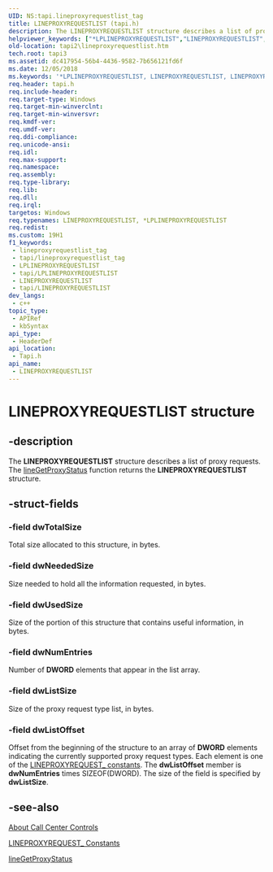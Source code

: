```yaml
---
UID: NS:tapi.lineproxyrequestlist_tag
title: LINEPROXYREQUESTLIST (tapi.h)
description: The LINEPROXYREQUESTLIST structure describes a list of proxy requests. The lineGetProxyStatus function returns the LINEPROXYREQUESTLIST structure.
helpviewer_keywords: ["*LPLINEPROXYREQUESTLIST","LINEPROXYREQUESTLIST","LINEPROXYREQUESTLIST structure [TAPI 2.2]","LPLINEPROXYREQUESTLIST","LPLINEPROXYREQUESTLIST structure pointer [TAPI 2.2]","_tapi2_lineproxyrequestlist","tapi/LINEPROXYREQUESTLIST","tapi/LPLINEPROXYREQUESTLIST","tapi2.lineproxyrequestlist"]
old-location: tapi2\lineproxyrequestlist.htm
tech.root: tapi3
ms.assetid: dc417954-56b4-4436-9582-7b656121fd6f
ms.date: 12/05/2018
ms.keywords: '*LPLINEPROXYREQUESTLIST, LINEPROXYREQUESTLIST, LINEPROXYREQUESTLIST structure [TAPI 2.2], LPLINEPROXYREQUESTLIST, LPLINEPROXYREQUESTLIST structure pointer [TAPI 2.2], _tapi2_lineproxyrequestlist, tapi/LINEPROXYREQUESTLIST, tapi/LPLINEPROXYREQUESTLIST, tapi2.lineproxyrequestlist'
req.header: tapi.h
req.include-header: 
req.target-type: Windows
req.target-min-winverclnt: 
req.target-min-winversvr: 
req.kmdf-ver: 
req.umdf-ver: 
req.ddi-compliance: 
req.unicode-ansi: 
req.idl: 
req.max-support: 
req.namespace: 
req.assembly: 
req.type-library: 
req.lib: 
req.dll: 
req.irql: 
targetos: Windows
req.typenames: LINEPROXYREQUESTLIST, *LPLINEPROXYREQUESTLIST
req.redist: 
ms.custom: 19H1
f1_keywords:
 - lineproxyrequestlist_tag
 - tapi/lineproxyrequestlist_tag
 - LPLINEPROXYREQUESTLIST
 - tapi/LPLINEPROXYREQUESTLIST
 - LINEPROXYREQUESTLIST
 - tapi/LINEPROXYREQUESTLIST
dev_langs:
 - c++
topic_type:
 - APIRef
 - kbSyntax
api_type:
 - HeaderDef
api_location:
 - Tapi.h
api_name:
 - LINEPROXYREQUESTLIST
---
```


# LINEPROXYREQUESTLIST structure


## -description

The 
<b>LINEPROXYREQUESTLIST</b> structure describes a list of proxy requests. The 
<a href="/windows/desktop/api/tapi/nf-tapi-linegetproxystatus">lineGetProxyStatus</a> function returns the 
<b>LINEPROXYREQUESTLIST</b> structure.

## -struct-fields

### -field dwTotalSize

Total size allocated to this structure, in bytes.

### -field dwNeededSize

Size needed to hold all the information requested, in bytes.

### -field dwUsedSize

Size of the portion of this structure that contains useful information, in bytes.

### -field dwNumEntries

Number of <b>DWORD</b> elements that appear in the list array.

### -field dwListSize

Size of the proxy request type list, in bytes.

### -field dwListOffset

Offset from the beginning of the structure to an array of <b>DWORD</b> elements indicating the currently supported proxy request types. Each element is one of the 
<a href="/windows/desktop/Tapi/lineproxyrequest--constants">LINEPROXYREQUEST_ constants</a>. The <b>dwListOffset</b> member is <b>dwNumEntries</b> times SIZEOF(DWORD). The size of the field is specified by <b>dwListSize</b>.

## -see-also

<a href="/windows/desktop/Tapi/about-call-center-controls">About Call Center Controls</a>



<a href="/windows/desktop/Tapi/lineproxyrequest--constants">LINEPROXYREQUEST_ Constants</a>



<a href="/windows/desktop/api/tapi/nf-tapi-linegetproxystatus">lineGetProxyStatus</a>